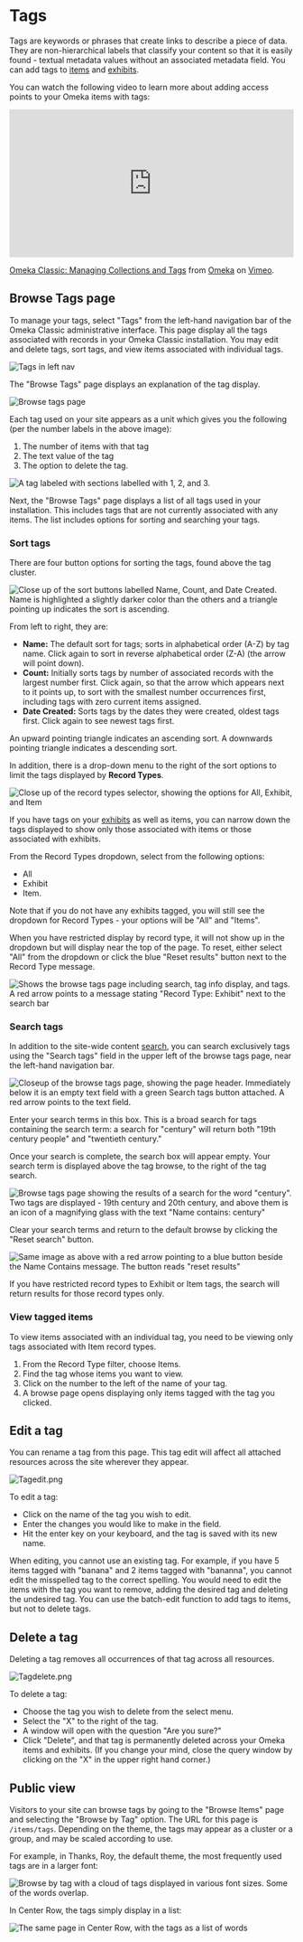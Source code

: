 # Tags

Tags are keywords or phrases that create links to describe a piece of data. They are non-hierarchical labels that classify your content so that it is easily found - textual metadata values without an associated metadata field. You can add tags to [items](Items.md) and [exhibits](../Plugins/ExhibitBuilder.md).

You can watch the following video to learn more about adding access points to your Omeka items with tags:

<div style="padding:51.99% 0 0 0;position:relative;"><iframe src="https://player.vimeo.com/video/102040465?h=00bd26943c" style="position:absolute;top:0;left:0;width:100%;height:100%;" frameborder="0" allow="autoplay; fullscreen; picture-in-picture" allowfullscreen></iframe></div><script src="https://player.vimeo.com/api/player.js"></script>
<p><a href="https://vimeo.com/102040465">Omeka Classic: Managing Collections and Tags</a> from <a href="https://vimeo.com/omeka">Omeka</a> on <a href="https://vimeo.com">Vimeo</a>.</p>


Browse Tags page
---------------

To manage your tags, select "Tags" from the left-hand navigation bar of the Omeka Classic administrative interface. This page display all the tags associated with records in your Omeka Classic installation. You may edit and delete tags, sort tags, and view items associated with individual tags.

![Tags in left nav](../doc_files/Tagsnav.png)

The "Browse Tags" page displays an explanation of the tag display. 

![Browse tags page](../doc_files/tags.png)

Each tag used on your site appears as a unit which gives you the following (per the number labels in the above image): 

1. The number of items with that tag
2. The text value of the tag
3. The option to delete the tag.

![A tag labeled with sections labelled with 1, 2, and 3.](../doc_files/Tagsample.png)

Next, the "Browse Tags" page displays a list of all tags used in your installation. This includes tags that are not currently associated with any items. The list includes options for sorting and searching your tags. 

### Sort tags
There are four button options for sorting the tags, found above the tag cluster. 

![Close up of the sort buttons labelled Name, Count, and Date Created. Name is highlighted a slightly darker color than the others and a triangle pointing up indicates the sort is ascending.](../doc_files/tags-sort.png)

From left to right, they are:

- **Name:** The default sort for tags; sorts in alphabetical order (A-Z) by tag name. Click again to sort in reverse alphabetical order (Z-A) (the arrow will point down).
- **Count:** Initially sorts tags by number of associated records with the largest number first. Click again, so that the arrow which appears next to it points up, to sort with the smallest number occurrences first, including tags with zero current items assigned. 
- **Date Created:** Sorts tags by the dates they were created, oldest tags first. Click again to see newest tags first.

An upward pointing triangle indicates an ascending sort. A downwards pointing triangle indicates a descending sort. 

In addition, there is a drop-down menu to the right of the sort options to limit the tags displayed by **Record Types**.

![Close up of the record types selector, showing the options for All, Exhibit, and Item](../doc_files/tags-recordtypes.png)

If you have tags on your [exhibits](../Plugins/ExhibitBuilder.md) as well as items, you can narrow down the tags displayed to show only those associated with items or those associated with exhibits.

From the Record Types dropdown, select from the following options:   

- All
- Exhibit
- Item.

Note that if you do not have any exhibits tagged, you will still see the dropdown for Record Types - your options will be "All" and "Items".

When you have restricted display by record type, it will not show up in the dropdown but will display near the top of the page. To reset, either select "All" from the dropdown or click the blue "Reset results" button next to the Record Type message.

![Shows the browse tags page including search, tag info display, and tags. A red arrow points to a message stating "Record Type: Exhibit" next to the search bar](../doc_files/tagsrecorddisplay.png)

### Search tags
In addition to the site-wide content [search](../GettingStarted/Searching.md), you can search exclusively tags using the "Search tags" field in the upper left of the browse tags page, near the left-hand navigation bar.

![Closeup of the browse tags page, showing the page header. Immediately below it is an empty text field with a green Search tags button attached. A red arrow points to the text field.](../doc_files/tagsearchbox.png)

Enter your search terms in this box. This is a broad search for tags containing the search term: a search for "century" will return both "19th century people" and "twentieth century."

Once your search is complete, the search box will appear empty. Your search term is displayed above the tag browse, to the right of the tag search. 

![Browse tags page showing the results of a search for the word "century". Two tags are displayed - 19th century and 20th century, and above them is an icon of a magnifying glass with the text "Name contains: century"](../doc_files/tagsearchresults.png)

Clear your search terms and return to the default browse by clicking the "Reset search" button. 

![Same image as above with a red arrow pointing to a blue button beside the Name Contains message. The button reads "reset results"](../doc_files/tagsearchreset.png)

If you have restricted record types to Exhibit or Item tags, the search will return results for those record types only. 

### View tagged items
To view items associated with an individual tag, you need to be viewing only tags associated with Item record types. 

1. From the Record Type filter, choose Items.
2. Find the tag whose items you want to view.
2. Click on the number to the left of the name of your tag.
3. A browse page opens displaying only items tagged with the tag you clicked.

## Edit a tag 
You can rename a tag from this page. This tag edit will affect all attached resources across the site wherever they appear.

![Tagedit.png](../doc_files/Tagedit.png)

To edit a tag:

-   Click on the name of the tag you wish to edit.
-   Enter the changes you would like to make in the field.
-   Hit the enter key on your keyboard, and the tag is saved with its new name.

When editing, you cannot use an existing tag. For example, if you have 5 items tagged with "banana" and 2 items tagged with "bananna", you cannot edit the misspelled tag to the correct spelling. You would need to edit the items with the tag you want to remove, adding the desired tag and deleting the undesired tag. You can use the batch-edit function to add tags to items, but not to delete tags.

## Delete a tag 

Deleting a tag removes all occurrences of that tag across all resources.

![Tagdelete.png](../doc_files/Tagdelete.png)

To delete a tag:

-   Choose the tag you wish to delete from the select menu.
-   Select the "X" to the right of the tag.
-   A window will open with the question "Are you sure?" 
-   Click "Delete", and that tag is permanently deleted across your Omeka items and exhibits. (If you change your mind, close the query window by clicking on the "X" in the upper right hand corner.)

## Public view

Visitors to your site can browse tags by going to the "Browse Items" page and selecting the "Browse by Tag" option. The URL for this page is `/items/tags`. Depending on the theme, the tags may appear as a cluster or a group, and may be scaled according to use.

For example, in Thanks, Roy, the default theme, the most frequently used tags are in a larger font:

![Browse by tag with a cloud of tags displayed in various font sizes. Some of the words overlap.](../doc_files/browsetagsP-default.png)

In Center Row, the tags simply display in a list:

![The same page in Center Row, with the tags as a list of words](../doc_files/browsetagsP-center.png)